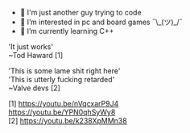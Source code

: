 - 👋 I'm just another guy trying to code
- 👀 I’m interested in pc and board games ¯\\\_(ツ)\_/¯
- 🌱 I’m currently learning C++

'It just works'  
	~Tod Haward [1]  

'This is some lame shit right here'  
'This is utterly fucking retarded'  
	~Valve devs [2]  
	
	
	
[1] https://youtu.be/nVqcxarP9J4  
    https://youtu.be/YPN0qhSyWy8  
[2] https://youtu.be/k238XpMMn38

<!---
Temoli/Temoli is a ✨ special ✨ repository because its `README.md` (this file) appears on your GitHub profile.
You can click the Preview link to take a look at your changes.
--->
